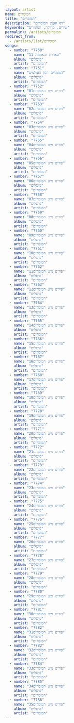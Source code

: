 ```yaml
---
layout: artist
name: המזמרים
title: "המזמרים"
description: "דף האמן המזמרים"
keywords: "שירים, מוזיקה, המזמרים"
permalink: /artists/המזמרים
redirect_from:
  - /artists/list/המזמרים
songs:
  - number: "7750"
    name: "11 האדרת והאמונה"
    album: "סינגלים"
    artist: "המזמרים"
  - number: "7751"
    name: "המזמרים רבון העולמים"
    album: "סינגלים"
    artist: "המזמרים"
  - number: "7752"
    name: "פורים מיט המזמרים01"
    album: "סינגלים"
    artist: "המזמרים"
  - number: "7753"
    name: "פורים מיט המזמרים02"
    album: "סינגלים"
    artist: "המזמרים"
  - number: "7754"
    name: "פורים מיט המזמרים03"
    album: "סינגלים"
    artist: "המזמרים"
  - number: "7755"
    name: "פורים מיט המזמרים04"
    album: "סינגלים"
    artist: "המזמרים"
  - number: "7756"
    name: "פורים מיט המזמרים05"
    album: "סינגלים"
    artist: "המזמרים"
  - number: "7757"
    name: "פורים מיט המזמרים06"
    album: "סינגלים"
    artist: "המזמרים"
  - number: "7758"
    name: "פורים מיט המזמרים07"
    album: "סינגלים"
    artist: "המזמרים"
  - number: "7759"
    name: "פורים מיט המזמרים08"
    album: "סינגלים"
    artist: "המזמרים"
  - number: "7760"
    name: "פורים מיט המזמרים09"
    album: "סינגלים"
    artist: "המזמרים"
  - number: "7761"
    name: "פורים מיט המזמרים10"
    album: "סינגלים"
    artist: "המזמרים"
  - number: "7762"
    name: "פורים מיט המזמרים11"
    album: "סינגלים"
    artist: "המזמרים"
  - number: "7763"
    name: "פורים מיט המזמרים12"
    album: "סינגלים"
    artist: "המזמרים"
  - number: "7764"
    name: "פורים מיט המזמרים13"
    album: "סינגלים"
    artist: "המזמרים"
  - number: "7765"
    name: "פורים מיט המזמרים14"
    album: "סינגלים"
    artist: "המזמרים"
  - number: "7766"
    name: "פורים מיט המזמרים15"
    album: "סינגלים"
    artist: "המזמרים"
  - number: "7767"
    name: "פורים מיט המזמרים16"
    album: "סינגלים"
    artist: "המזמרים"
  - number: "7768"
    name: "פורים מיט המזמרים17"
    album: "סינגלים"
    artist: "המזמרים"
  - number: "7769"
    name: "פורים מיט המזמרים18"
    album: "סינגלים"
    artist: "המזמרים"
  - number: "7770"
    name: "פורים מיט המזמרים19"
    album: "סינגלים"
    artist: "המזמרים"
  - number: "7771"
    name: "פורים מיט המזמרים20"
    album: "סינגלים"
    artist: "המזמרים"
  - number: "7772"
    name: "פורים מיט המזמרים21"
    album: "סינגלים"
    artist: "המזמרים"
  - number: "7773"
    name: "פורים מיט המזמרים22"
    album: "סינגלים"
    artist: "המזמרים"
  - number: "7774"
    name: "פורים מיט המזמרים23"
    album: "סינגלים"
    artist: "המזמרים"
  - number: "7775"
    name: "פורים מיט המזמרים24"
    album: "סינגלים"
    artist: "המזמרים"
  - number: "7776"
    name: "פורים מיט המזמרים25"
    album: "סינגלים"
    artist: "המזמרים"
  - number: "7777"
    name: "פורים מיט המזמרים26"
    album: "סינגלים"
    artist: "המזמרים"
  - number: "7778"
    name: "פורים מיט המזמרים27"
    album: "סינגלים"
    artist: "המזמרים"
  - number: "7779"
    name: "פורים מיט המזמרים28"
    album: "סינגלים"
    artist: "המזמרים"
  - number: "7780"
    name: "פורים מיט המזמרים29"
    album: "סינגלים"
    artist: "המזמרים"
  - number: "7781"
    name: "פורים מיט המזמרים30"
    album: "סינגלים"
    artist: "המזמרים"
  - number: "7782"
    name: "פורים מיט המזמרים31"
    album: "סינגלים"
    artist: "המזמרים"
  - number: "7783"
    name: "פורים מיט המזמרים32"
    album: "סינגלים"
    artist: "המזמרים"
  - number: "7784"
    name: "פורים מיט המזמרים33"
    album: "סינגלים"
    artist: "המזמרים"
  - number: "7785"
    name: "פורים מיט המזמרים34"
    album: "סינגלים"
    artist: "המזמרים"
  - number: "7786"
    name: "פורים מיט המזמרים35"
    album: "סינגלים"
    artist: "המזמרים"
---
```

